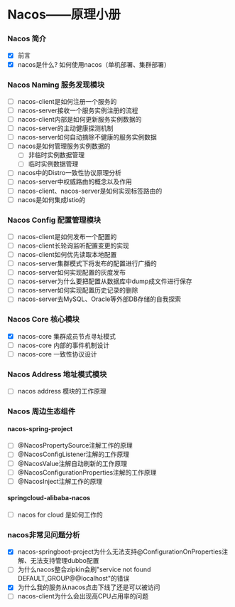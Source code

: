 # Nacos——原理小册

### Nacos 简介

 - [x] 前言
 - [x] nacos是什么? 如何使用nacos（单机部署、集群部署）

### Nacos Naming 服务发现模块

 - [ ] nacos-client是如何注册一个服务的
 - [ ] nacos-server接收一个服务实例注册的流程
 - [ ] nacos-client内部是如何更新服务实例数据的
 - [ ] nacos-server的主动健康探测机制
 - [ ] nacos-server如何自动摘除不健康的服务实例数据
 - [ ] nacos是如何管理服务实例数据的
     - [ ] 非临时实例数据管理
     - [ ] 临时实例数据管理
 - [ ] nacos中的Distro一致性协议原理分析
 - [ ] nacos-server中权威路由的概念以及作用
 - [ ] nacos-client、nacos-server是如何实现标签路由的
 - [ ] nacos是如何集成Istio的

### Nacos Config 配置管理模块

 - [ ] nacos-client是如何发布一个配置的
 - [ ] nacos-client长轮询监听配置变更的实现
 - [ ] nacos-client如何优先读取本地配置
 - [ ] nacos-server集群模式下将发布的配置进行广播的
 - [ ] nacos-server如何实现配置的灰度发布
 - [ ] nacos-server为什么要把配置从数据库中dump成文件进行保存
 - [ ] nacos-server如何实现配置历史记录的删除
 - [ ] nacos-server去MySQL、Oracle等外部DB存储的自我探索

### Nacos Core 核心模块

 - [x] nacos-core 集群成员节点寻址模式
 - [ ] nacos-core 内部的事件机制设计
 - [ ] nacos-core 一致性协议设计

### Nacos Address 地址模式模块

 - [ ] nacos address 模块的工作原理

### Nacos 周边生态组件

#### nacos-spring-project

 - [ ] @NacosPropertySource注解工作的原理
 - [ ] @NacosConfigListener注解的工作原理
 - [ ] @NacosValue注解自动刷新的工作原理
 - [ ] @NacosConfigurationProperties注解的工作原理
 - [ ] @NacosInject注解工作的原理

#### springcloud-alibaba-nacos

 - [ ] nacos for cloud 是如何工作的

### nacos非常见问题分析

 - [x] nacos-springboot-project为什么无法支持@ConfigurationOnProperties注解、无法支持管理dubbo配置
 - [ ] 为什么nacos整合zipkin会刷"service not found DEFAULT_GROUP@@localhost"的错误
 - [x] 为什么我的服务从nacos点击下线了还是可以被访问
 - [ ] nacos-client为什么会出现高CPU占用率的问题
